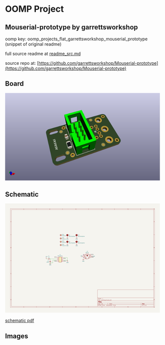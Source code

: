 # OOMP Project  
## Mouserial-prototype  by garrettsworkshop  
  
oomp key: oomp_projects_flat_garrettsworkshop_mouserial_prototype  
(snippet of original readme)  
  
  
  full source readme at [readme_src.md](readme_src.md)  
  
source repo at: [https://github.com/garrettsworkshop/Mouserial-prototype](https://github.com/garrettsworkshop/Mouserial-prototype)  
## Board  
  
[![working_3d.png](working_3d_600.png)](working_3d.png)  
## Schematic  
  
[![working_schematic.png](working_schematic_600.png)](working_schematic.png)  
  
[schematic pdf](working_schematic.pdf)  
## Images  
